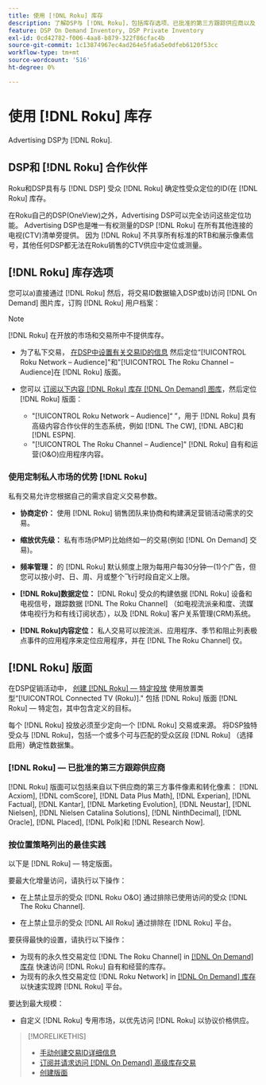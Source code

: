 ```yaml
---
title: 使用 [!DNL Roku] 库存
description: 了解DSP与 [!DNL Roku]，包括库存选项、已批准的第三方跟踪供应商以及 [!DNL Roku] — 特定版面。
feature: DSP On Demand Inventory, DSP Private Inventory
exl-id: 0cd42782-f006-4aa8-b879-322f86cfac4b
source-git-commit: 1c13874967ec4ad264e5fa6a5e0dfeb6120f53cc
workflow-type: tm+mt
source-wordcount: '516'
ht-degree: 0%

---
```


# 使用 [!DNL Roku] 库存

Advertising DSP为 [!DNL Roku].

## DSP和 [!DNL Roku] 合作伙伴

Roku和DSP具有与 [!DNL DSP] 受众 [!DNL Roku] 确定性受众定位的ID(在 [!DNL Roku] 库存。

在Roku自己的DSP(OneView)之外，Advertising DSP可以完全访问这些定位功能。 Advertising DSP也是唯一有权测量的DSP [!DNL Roku] 在所有其他连接的电视(CTV)清单旁提供。 因为 [!DNL Roku] 不共享所有标准的RTB和展示像素信号，其他任何DSP都无法在Roku销售的CTV供应中定位或测量。

## [!DNL Roku] 库存选项

您可以a)直接通过 [!DNL Roku] 然后，将交易ID数据输入DSP或b)访问 [!DNL On Demand] 图片库，订购 [!DNL Roku] 用户档案：

>[!NOTE]
>
>[!DNL Roku] 在开放的市场和交易所中不提供库存。

* 为了私下交易， [在DSP中设置有关交易ID的信息](/help/dsp/inventory/deal-id-create.md) 然后定位“[!UICONTROL Roku Network – Audience]&quot;和&quot;[!UICONTROL The Roku Channel – Audience]在 [!DNL Roku] 版面。<!-- Or do you target the deal ID?? I see those strings for Roku On Demand inventory. Clarify if all Roku private deals will show up as one or the other of these in Roku Private inventory in Roku placement settings. -->

* 您可以 [订阅以下内容 [!DNL Roku] 库存 [!DNL On Demand] 图库](/help/dsp/inventory/on-demand-inventory-subscribe.md)，然后定位 [!DNL Roku] 版面：

   * &quot;[!UICONTROL Roku Network – Audience]“ ”，用于 [!DNL Roku] 具有高级内容合作伙伴的生态系统，例如 [!DNL The CW], [!DNL ABC]和 [!DNL ESPN].
   * &quot;[!UICONTROL The Roku Channel – Audience]&quot; [!DNL Roku] 自有和运营(O&amp;O)应用程序内容。

### 使用定制私人市场的优势 [!DNL Roku]

私有交易允许您根据自己的需求自定义交易参数。

* **协商定价：** 使用 [!DNL Roku] 销售团队来协商和构建满足营销活动需求的交易。

* **缩放优先级：** 私有市场(PMP)比始终如一的交易(例如 [!DNL On Demand] 交易)。

* **频率管理：** 的 [!DNL Roku] 默认频度上限为每用户每30分钟一(1)个广告，但您可以按小时、日、周、月或整个飞行时段自定义上限。<!-- Within the DSP placement settings? NO - you negotiate this with Roku, but Christine to confirm with Amanda whether you should be able to edit this in placement. -->

* **[!DNL Roku]数据定位：** [!DNL Roku] 受众的构建依据 [!DNL Roku] 设备和电视信号，跟踪数据 [!DNL The Roku Channel] （如电视流派亲和度、流媒体电视行为和有线订阅状态），以及 [!DNL Roku] 客户关系管理(CRM)系统。

* **[!DNL Roku]内容定位：** 私人交易可以按流派、应用程序、季节和阻止列表极点事件的应用程序来定位应用程序，并在 [!DNL The Roku Channel] 仅。

## [!DNL Roku] 版面

在DSP促销活动中， [创建 [!DNL Roku] — 特定投放](/help/dsp/campaign-management/placements/placement-create.md) 使用放置类型“[!UICONTROL Connected TV (Roku)].&quot; 包括 [!DNL Roku] 版面 [!DNL Roku] — 特定包，其中包含定义的目标。

每个 [!DNL Roku] 投放必须至少定向一个 [!DNL Roku] 交易或来源。 将DSP独特受众与 [!DNL Roku]，包括一个或多个可与匹配的受众区段 [!DNL Roku] （选择启用）确定性数据集。

### [!DNL Roku] — 已批准的第三方跟踪供应商

[!DNL Roku] 版面可以包括来自以下供应商的第三方事件像素和转化像素：  [!DNL Acxiom], [!DNL comScore], [!DNL Data Plus Math], [!DNL Experian], [!DNL Factual], [!DNL Kantar], [!DNL Marketing Evolution], [!DNL Neustar], [!DNL Nielsen], [!DNL Nielsen Catalina Solutions], [!DNL NinthDecimal], [!DNL Oracle], [!DNL Placed], [!DNL Polk]和 [!DNL Research Now].

### 按位置策略列出的最佳实践

以下是 [!DNL Roku] — 特定版面。

要最大化增量访问，请执行以下操作：

* 在上禁止显示的受众 [!DNL Roku O&O] 通过排除已使用访问的受众 [!DNL The Roku Channel].

* 在上禁止显示的受众 [!DNL All Roku] 通过排除在 [!DNL Roku] 平台。

要获得最快的设置，请执行以下操作：

* 为现有的永久性交易定位 [!DNL The Roku Channel] in [[!DNL On Demand] 库存](/help/dsp/inventory/on-demand-inventory-subscribe.md) 快速访问 [!DNL Roku] 自有和经营的库存。
* 为现有的永久性交易定位 [!DNL Roku Network] in [[!DNL On Demand] 库存](/help/dsp/inventory/on-demand-inventory-subscribe.md) 以快速实现跨 [!DNL Roku] 平台。

要达到最大规模：

* 自定义 [!DNL Roku] 专用市场，以优先访问 [!DNL Roku] 以协议价格供应。

>[!MORELIKETHIS]
>
>* [手动创建交易ID详细信息](/help/dsp/inventory/deal-id-create.md)
> * [订阅并请求访问 [!DNL On Demand] 高级库存交易](/help/dsp/inventory/on-demand-inventory-subscribe.md)
>* [创建版面](/help/dsp/campaign-management/placements/placement-create.md)

